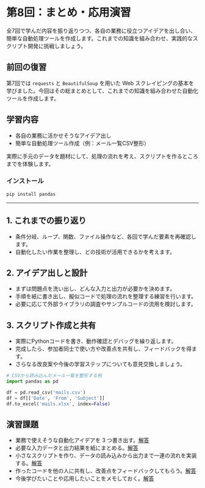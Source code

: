 # 第8回：まとめ・応用演習

全7回で学んだ内容を振り返りつつ、各自の業務に役立つアイデアを出し合い、簡単な自動処理ツールを作成します。これまでの知識を組み合わせ、実践的なスクリプト開発に挑戦しましょう。

## 前回の復習

第7回では `requests` と `BeautifulSoup` を用いた Web スクレイピングの基本を学びました。今回はその総まとめとして、これまでの知識を組み合わせた自動化ツールを作成します。

## 学習内容

- 各自の業務に活かせそうなアイデア出し
- 簡単な自動処理ツール作成（例：メール一覧CSV整形）

実際に手元のデータを題材にして、処理の流れを考え、スクリプトを作るところまでを体験します。

### インストール

```bash
pip install pandas
```

---

## 1. これまでの振り返り

- 条件分岐、ループ、関数、ファイル操作など、各回で学んだ要素を再確認します。
- 自動化したい作業を整理し、どの技術が活用できるかを考えます。

## 2. アイデア出しと設計

- まずは問題点を洗い出し、どんな入力と出力が必要かを決めます。
- 手順を紙に書き出し、擬似コードで処理の流れを整理する練習を行います。
- 必要に応じて外部ライブラリの調査やサンプルコードの流用を検討します。

## 3. スクリプト作成と共有

- 実際にPythonコードを書き、動作確認とデバッグを繰り返します。
- 完成したら、参加者同士で使い方や改善点を共有し、フィードバックを得ます。
- さらなる改良案や今後の学習ステップについても意見交換しましょう。

```python
# CSVから読み込んだメール一覧を整形する例
import pandas as pd

df = pd.read_csv('mails.csv')
df = df[['Date', 'From', 'Subject']]
df.to_excel('mails.xlsx', index=False)
```

## 演習課題

- 業務で使えそうな自動化アイデアを 3 つ書き出す。[解答](../example/session08_example.md#演習課題-1)
- 必要な入力データと出力結果を紙にまとめる。[解答](../example/session08_example.md#演習課題-2)
- 小さなスクリプトを作り、データの読み込みから出力まで一連の流れを実装する。[解答](../example/session08_example.md#演習課題-3)
- 作ったコードを他の人に共有し、改善点をフィードバックしてもらう。[解答](../example/session08_example.md#演習課題-4)
- 今後学びたいことや応用したいことをメモしておく。[解答](../example/session08_example.md#演習課題-5)
